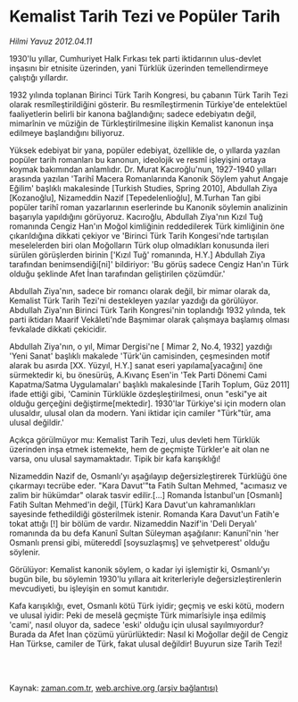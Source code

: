 # Kemalist Tarih Tezi ve Popüler Tarih

*Hilmi Yavuz 2012.04.11*

<td class="columnist-detail">
<p>1930'lu yıllar, Cumhuriyet Halk Fırkası tek parti iktidarının ulus-devlet inşasını bir etnisite üzerinden, yani Türklük üzerinden temellendirmeye çalıştığı yıllardır.</p>
<p>
<div id="haberMetinDiv">
<p>1932 yılında toplanan Birinci Türk Tarih Kongresi, bu çabanın Türk Tarih Tezi olarak resmîleştirildiğini gösterir. Bu resmîleştirmenin Türkiye'de entelektüel faaliyetlerin belirli bir kanona bağlandığını; sadece edebiyatın değil, mimarînin ve müziğin de Türkleştirilmesine ilişkin Kemalist kanonun inşa edilmeye başlandığını biliyoruz.
<p> Yüksek edebiyat bir yana, popüler edebiyat, özellikle de, o yıllarda yazılan popüler tarih romanları bu kanonun, ideolojik ve resmî işleyişini ortaya koymak bakımından anlamlıdır. Dr. Murat Kacıroğlu'nun, 1927-1940 yılları arasında yazılan 'Tarihî Macera Romanlarında Kanonik Söylem yahut Angaje Eğilim' başlıklı makalesinde [Turkish Studies, Spring 2010], Abdullah Ziya [Kozanoğlu], Nizameddin Nazif [Tepedelenlioğlu], M.Turhan Tan gibi popüler tarihî roman yazarlarının eserlerinde bu Kanonik söylemin analizinin başarıyla yapıldığını görüyoruz. Kacıroğlu, Abdullah Ziya'nın Kızıl Tuğ romanında Cengiz Han'ın Moğol kimliğinin reddedilerek Türk kimliğinin öne çıkarıldığına dikkati çekiyor ve 'Birinci Türk Tarih Kongesi'nde tartışılan meselelerden biri olan Moğolların Türk olup olmadıkları konusunda ileri sürülen görüşlerden birinin ['Kızıl Tuğ' romanında, H.Y.] Abdullah Ziya tarafından benimsendiği[ni]' bildiriyor: 'Bu görüş sadece Cengiz Han'ın Türk olduğu şeklinde Afet İnan tarafından geliştirilen çözümdür.'
<p> Abdullah Ziya'nın, sadece bir romancı olarak değil, bir mimar olarak da, Kemalist Türk Tarih Tezi'ni destekleyen yazılar yazdığı da görülüyor. Abdullah Ziya'nın Birinci Türk Tarih Kongresi'nin toplandığı 1932 yılında, tek parti iktidarı Maarif Vekâleti'nde Başmimar olarak çalışmaya başlamış olması fevkalade dikkati çekicidir.
<p> Abdullah Ziya'nın, o yıl, Mimar Dergisi'ne [ Mimar 2, No.4, 1932] yazdığı 'Yeni Sanat' başlıklı makalede 'Türk'ün camisinden, çeşmesinden motif alarak bu asırda [XX. Yüzyıl, H.Y.] sanat eseri yapılama[yacağını] öne sürmektedir ki, bu önesürüş, A.Kıvanç Esen'in 'Tek Parti Dönemi Cami Kapatma/Satma Uygulamaları' başlıklı makalesinde [Tarih Toplum, Güz 2011] ifade ettiği gibi, 'Caminin Türklükle özdeşleştirilmesi, onun "eski"ye ait olduğu gerçeğini değiştirme[mektedir]. 1930'lar Türkiye'si için modern olan ulusaldır, ulusal olan da modern. Yani iktidar için camiler "Türk"tür, ama ulusal değildir.'
<p> Açıkça görülmüyor mu: Kemalist Tarih Tezi, ulus devleti hem Türklük üzerinden inşa etmek istemekte, hem de geçmişte Türkler'e ait olan ne varsa, onu ulusal saymamaktadır. Tipik bir kafa karışıklığı!
<p> Nizameddin Nazif de, Osmanlı'yı aşağılayıp değersizleştirerek Türklüğü öne çıkarmayı tecrübe eder. "Kara Davut'"ta Fatih Sultan Mehmed, "acımasız ve zalim bir hükümdar" olarak tasvir edilir.[...] Romanda İstanbul'un [Osmanlı] Fatih Sultan Mehmed'in değil, [Türk] Kara Davut'un kahramanlıkları sayesinde fethedildiği gösterilmek istenir. Romanda Kara Davut'un Fatih'e tokat attığı [!] bir bölüm de vardır. Nizameddin Nazif'in 'Deli Deryalı' romanında da bu defa Kanunî Sultan Süleyman aşağılanır: Kanunî'nin 'her Osmanlı prensi gibi, mütereddî [soysuzlaşmış] ve şehvetperest' olduğu söylenir.
<p> Görülüyor: Kemalist kanonik söylem, o kadar iyi işlemiştir ki, Osmanlı'yı bugün bile, bu söylemin 1930'lu yıllara ait kriterleriyle değersizleştirenlerin mevcudiyeti, bu işleyişin en somut kanıtıdır.
<p> Kafa karışıklığı, evet, Osmanlı kötü Türk iyidir; geçmiş ve eski kötü, modern ve ulusal iyidir: Peki de meselâ geçmişte Türk mimarîsiyle inşa edilmiş 'cami', nasıl oluyor da, sadece 'eski' olduğu için ulusal sayılmıyordur? Burada da Afet İnan çözümü yürürlüktedir: Nasıl ki Moğollar değil de Cengiz Han Türkse, camiler de Türk, fakat ulusal değildir! Buyurun size Tarih Tezi! </p></p></p></p></p></p></p></p></div>
</p>


<p><br>
		 </br></p></td>

Kaynak: [zaman.com.tr](http://zaman.com.tr/yazar.do?yazino=1271788), [web.archive.org (arşiv bağlantısı)](http://web.archive.org/web/20120415215302/http://www.zaman.com.tr:80/yazar.do?yazino=1271788)
